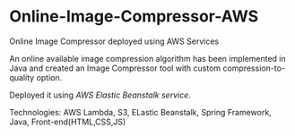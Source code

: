 # Online-Image-Compressor-AWS
Online Image Compressor deployed using AWS Services

An online available image compression algorithm has been implemented in Java and created an Image Compressor tool with custom compression-to-quality option. 

Deployed it using *AWS Elastic Beanstalk service*. 

Technologies: AWS Lambda, S3, ELastic Beanstalk, Spring Framework, Java, Front-end(HTML,CSS,JS)
